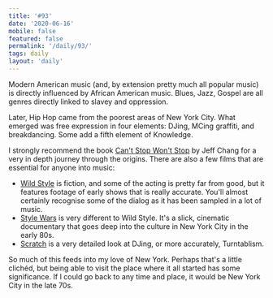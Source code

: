 ```yaml
---
title: '#93'
date: '2020-06-16'
mobile: false
featured: false
permalink: '/daily/93/'
tags: daily
layout: 'daily'
---
```


Modern American music (and, by extension pretty much all popular music) is directly influenced by African American music. Blues, Jazz, Gospel are all genres directly linked to slavey and oppression.

Later, Hip Hop came from the poorest areas of New York City. What emerged was free expression in four elements: DJing, MCing graffiti, and breakdancing. Some add a fifth element of Knowledge.

I strongly recommend the book [Can't Stop Won't Stop](https://www.amazon.co.uk/Cant-Stop-Wont-History-Generation-ebook/dp/B004WOE6SM/ref=sr_1_2) by Jeff Chang for a very in depth journey through the origins. There are also a few films that are essential for anyone into music:

- [Wild Style](https://www.youtube.com/watch?v=GaXMfw0IJOo) is fiction, and some of the acting is pretty far from good, but it features footage of early shows that is really accurate. You'll almost certainly recognise some of the dialog as it has been sampled in a lot of music.
- [Style Wars](https://www.youtube.com/watch?v=r4jniA9QsNI) is very different to Wild Style. It's a slick, cinematic documentary that goes deep into the culture in New York City in the early 80s.
- [Scratch](https://www.youtube.com/watch?v=YEKRAn-ZleM) is a very detailed look at DJing, or more accurately, Turntablism.

So much of this feeds into my love of New York. Perhaps that's a little clichéd, but being able to visit the place where it all started has some significance. If I could go back to any time and place, it would be New York City in the late 70s.
